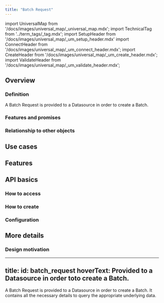 ```yaml
---
title: "Batch Request"
---
```

import UniversalMap from '/docs/images/universal_map/_universal_map.mdx';
import TechnicalTag from '../term_tags/_tag.mdx';
import SetupHeader from '/docs/images/universal_map/_um_setup_header.mdx'
import ConnectHeader from '/docs/images/universal_map/_um_connect_header.mdx';
import CreateHeader from '/docs/images/universal_map/_um_create_header.mdx';
import ValidateHeader from '/docs/images/universal_map/_um_validate_header.mdx';


<UniversalMap setup='active' connect='active' create='active' validate='active'/> 

## Overview

### Definition

A Batch Request is provided to a Datasource in order to create a Batch.

### Features and promises

### Relationship to other objects

## Use cases

<SetupHeader/>



<ConnectHeader/>



<CreateHeader/>



<ValidateHeader/>



## Features

## API basics

### How to access

### How to create

### Configuration

## More details

### Design motivation



---
title: 
id: batch_request
hoverText: Provided to a Datasource in order toto create a Batch.
---

A Batch Request is provided to a Datasource in order to create a Batch. It contains all the necessary details to query the appropriate underlying data.